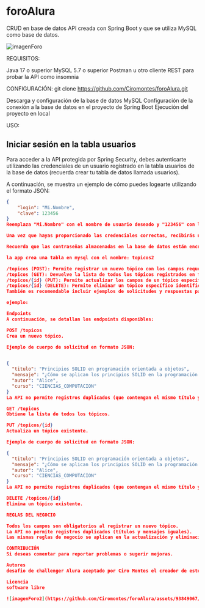 # foroAlura
CRUD en base de datos
API creada con Spring Boot y que se utiliza MySQL como base de datos.

![imagenForo](https://github.com/Ciromontes/foroAlura/assets/93849067/b13c4147-6788-4e88-9912-6af1dc9e643a)

REQUISITOS:

Java 17 o superior
MySQL 5.7 o superior
Postman u otro cliente REST para probar la API como insomnia

CONFIGURACIÓN:
git clone https://github.com/Ciromontes/foroAlura.git

Descarga y configuración de la base de datos MySQL
Configuración de la conexión a la base de datos en el proyecto de Spring Boot
Ejecución del proyecto en local

USO:
## Iniciar sesión en la tabla usuarios

Para acceder a la API protegida por Spring Security, debes autenticarte utilizando las credenciales de un usuario registrado en la tabla usuarios de la base de datos (recuerda crear tu tabla de datos llamada usuarios).

A continuación, se muestra un ejemplo de cómo puedes logearte utilizando el formato JSON:

```json
{
	"login": "Mi.Nombre",
	"clave": 123456
}
Reemplaza "Mi.Nombre" con el nombre de usuario deseado y "123456" con la contraseña correspondiente que desees.

Una vez que hayas proporcionado las credenciales correctas, recibirás un token de autenticación válido para acceder a los recursos protegidos de la API.

Recuerda que las contraseñas almacenadas en la base de datos están encriptadas con el algoritmo bcrypt para garantizar la seguridad de las cuentas de usuario.

la app crea una tabla en mysql con el nombre: topicos2

/topicos (POST): Permite registrar un nuevo tópico con los campos requeridos (id, título, mensaje, fecha de creación, estatus, autor y curso).
/topicos (GET): Devuelve la lista de todos los tópicos registrados en formato JSON.
/topicos/{id} (PUT): Permite actualizar los campos de un tópico específico identificado por su ID.
/topicos/{id} (DELETE): Permite eliminar un tópico específico identificado por su ID.
También es recomendable incluir ejemplos de solicitudes y respuestas para cada uno de los endpoints.

ejemplo:

Endpoints
A continuación, se detallan los endpoints disponibles:

POST /topicos
Crea un nuevo tópico.

Ejemplo de cuerpo de solicitud en formato JSON:


{
  "titulo": "Principios SOLID en programación orientada a objetos",
  "mensaje": "¿Cómo se aplican los principios SOLID en la programación orientada a objetos?",
  "autor": "Alice",
  "curso": "CIENCIAS_COMPUTACION"
}
La API no permite registros duplicados (que contengan el mismo título y mensaje).

GET /topicos
Obtiene la lista de todos los tópicos.

PUT /topicos/{id}
Actualiza un tópico existente.

Ejemplo de cuerpo de solicitud en formato JSON:

{
  "titulo": "Principios SOLID en programación orientada a objetos",
  "mensaje": "¿Cómo se aplican los principios SOLID en la programación orientada a objetos?",
  "autor": "Alice",
  "curso": "CIENCIAS_COMPUTACION"
}
La API no permite registros duplicados (que contengan el mismo título y mensaje).

DELETE /topicos/{id}
Elimina un tópico existente.

REGLAS DEL NEGOCIO

Todos los campos son obligatorios al registrar un nuevo tópico.
La API no permite registros duplicados (títulos y mensajes iguales).
Las mismas reglas de negocio se aplican en la actualización y eliminación de un tópico.

CONTRIBUCIÓN
Si deseas comentar para reportar problemas o sugerir mejoras.

Autores
desafio de challenger Alura aceptado por Ciro Montes el creador de este repositorio

Licencia
software libre 

![imagenForo2](https://github.com/Ciromontes/foroAlura/assets/93849067/c052183f-5200-4219-873c-b0ab2c4f3231)
